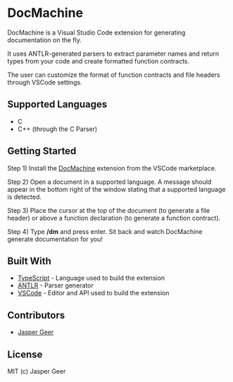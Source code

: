 
# DocMachine

DocMachine is a Visual Studio Code extension for generating documentation on the fly.

It uses ANTLR-generated parsers to extract parameter names and return types from your code and create formatted function contracts.

The user can customize the format of function contracts and file headers through VSCode settings.

## Supported Languages
* C
* C++ (through the C Parser)

## Getting Started

Step 1) Install the [DocMachine](https://marketplace.visualstudio.com/items?itemName=JasperGeer.docmachine) extension from the VSCode marketplace.

Step 2) Open a document in a supported language. A message should appear in the bottom right of the window stating that a supported language is detected.

Step 3) Place the cursor at the top of the document (to generate a file header) or above a function declaration (to generate a function contract).

Step 4) Type **/dm** and press enter. Sit back and watch DocMachine generate documentation for you!

## Built With
*  [TypeScript](https://www.typescriptlang.org) - Language used to build the extension
*  [ANTLR](https://www.antlr.org) - Parser generator
*  [VSCode](https://code.visualstudio.com) - Editor and API used to build the extension

## Contributors
*  [Jasper Geer](https://github.com/jaspergeer)

## License
MIT (c) Jasper Geer